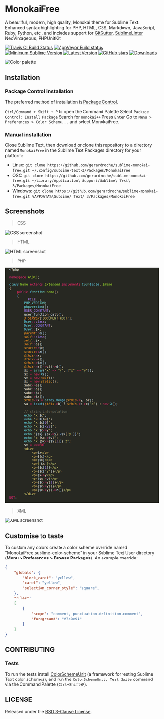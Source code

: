 # MonokaiFree

A beautiful, modern, high quality, Monokai theme for Sublime Text. Enhanced syntax highlighting for PHP, HTML, CSS, Markdown, JavaScript, Ruby, Python, etc., and includes support for [GitGutter][], [SublimeLinter][], [NeoVintageous][], [PHPUnitKit][].

[![Travis CI Build Status](https://img.shields.io/travis/gerardroche/sublime-monokai-free/master.svg?style=flat-square&label=travisci)](https://travis-ci.org/gerardroche/sublime-monokai-free) [![AppVeyor Build status](https://img.shields.io/appveyor/ci/gerardroche/sublime-monokai-free/master.svg?style=flat-square&label=appveyor)](https://ci.appveyor.com/project/gerardroche/sublime-monokai-free/branch/master) [![Minimum Sublime Version](https://img.shields.io/badge/sublime-%3E%3D%203.0-brightgreen.svg?style=flat-square)](https://sublimetext.com) [![Latest Version](https://img.shields.io/github/tag/gerardroche/sublime-monokai-free.svg?style=flat-square&label=version)](https://github.com/gerardroche/sublime-monokai-free/tags) [![GitHub stars](https://img.shields.io/github/stars/gerardroche/sublime-monokai-free.svg?style=flat-square)](https://github.com/gerardroche/sublime-monokai-free/stargazers) [![Downloads](https://img.shields.io/packagecontrol/dt/MonokaiFree.svg?style=flat-square)](https://packagecontrol.io/packages/MonokaiFree)

![Color palette](palette.png)

## Installation

### Package Control installation

The preferred method of installation is [Package Control](https://packagecontrol.io/packages/MonokaiFree).

`Ctrl/Command + Shift + P` to open the Command Palette
Select `Package Control: Install Package`
Search for `monokai++`
Press `Enter`
Go to `Menu > Preferences > Color Scheme...` and select MonokaiFree.

### Manual installation

Close Sublime Text, then download or clone this repository to a directory named `MonokaiFree` in the Sublime Text Packages directory for your platform:

* Linux: `git clone https://github.com/gerardroche/sublime-monokai-free.git ~/.config/sublime-text-3/Packages/MonokaiFree`
* OSX: `git clone https://github.com/gerardroche/sublime-monokai-free.git ~/Library/Application\ Support/Sublime\ Text\ 3/Packages/MonokaiFree`
* Windows: `git clone https://github.com/gerardroche/sublime-monokai-free.git %APPDATA%\Sublime/ Text/ 3/Packages/MonokaiFree`

## Screenshots

> CSS

![CSS screenshot](screenshot-css.png)

> HTML

![HTML screenshot](screenshot-html.png)

> PHP

![PHP screenshot](screenshot-php.png)

> XML

![XML screenshot](screenshot-xml.png)

## Customise to taste

To custom any colors create a color scheme override named "MonokaiFree.sublime-color-scheme" in your Sublime Text User directory (**Menu > Preferences > Browse Packages**). An example override:

```json
{
    "globals": {
        "block_caret": "yellow",
        "caret": "yellow",
        "selection_corner_style": "square",
    },
    "rules":
    [
        {
            "scope": "comment, punctuation.definition.comment",
            "foreground": "#7e8e91"
        }
    ]
}
```

## CONTRIBUTING

### Tests

To run the tests install [ColorSchemeUnit][] (a framework for testing Sublime Text color schemes), and run the `ColorSchemeUnit: Test Suite` command via the Command Palette (`Ctrl+Shift+P`).

## LICENSE

Released under the [BSD 3-Clause License](LICENSE).

[ColorSchemeUnit]: https://github.com/gerardroche/sublime-color-scheme-unit
[GitGutter]: https://github.com/jisaacks/GitGutter
[NeoVintageous]: https://github.com/NeoVintageous/NeoVintageous
[PHPUnitKit]: https://github.com/gerardroche/sublime-phpunit
[SublimeLinter]: https://github.com/SublimeLinter/SublimeLinter3
